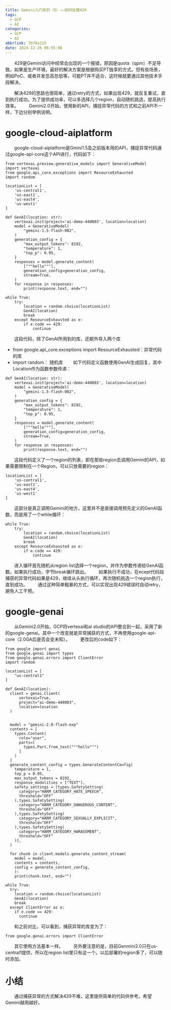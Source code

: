 ```yaml
---
title: Gemini入门系列（5）——如何处理429
tags:
  - GCP
  - AI
categories:
  - GCP
  - AI
abbrlink: 7b70a115
date: 2024-12-26 06:55:08
---
```


&emsp;&emsp;429是Gemini访问中经常会出现的一个报错，原因是quota（qpm）不足导致。如果是生产环境，最好的解决方案是根据购买PT独享的方式。但有些场景，例如PoC、或者并发忽高忽低等，可能PT并不适合，这时候就要通过其他技术手段解决。
<!-- more -->
&emsp;&emsp;解决429的思路也很简单，通过retry的方式，如果出现429，就反复重试，直到执行成功。为了提供成功率，可以多选择几个region，自动随机挑选，提高执行效率。
&emsp;&emsp;Gemini2.0开始，使用新的API，捕捉异常代码的方式和之前API不一样，下边分别举例说明。
# google-cloud-aiplatform
&emsp;&emsp;google-cloud-aiplatform是Gmini1.5及之前版本用的API，捕捉异常代码通过google-api-core这个API进行，代码如下：
```
from vertexai.preview.generative_models import GenerativeModel
import vertexai
from google.api_core.exceptions import ResourceExhausted
import random

locationList = [
    'us-central1',
    'us-east1',
    'us-east4',
    'us-west1'
]

def GenAI(location: str):
    vertexai.init(project='ai-demo-440003', location=location)  
    model = GenerativeModel(
        "gemini-1.5-flash-002",
    )
    generation_config = {
        "max_output_tokens": 8192,
        "temperature": 1,
        "top_p": 0.95,
    }
    responses = model.generate_content(
        ["""hello"""],
        generation_config=generation_config,
        stream=True,
    )
    for response in responses:
        print(response.text, end="")

while True:
    try:
        location = random.choice(locationList)
        GenAI(location)
        break
    except ResourceExhausted as e:
        if e.code == 429:
            continue
```
&emsp;&emsp;这段代码，除了GenAI所用到的库，还额外导入两个库
* from google.api_core.exceptions import ResourceExhausted：异常代码的库
* import random： 随机库
&emsp;&emsp;如下代码定义函数使用GenAI生成回复，其中Location作为函数参数传递：
```
def GenAI(location: str):
    vertexai.init(project='ai-demo-440003', location=location)  
    model = GenerativeModel(
        "gemini-1.5-flash-002",
    )
    generation_config = {
        "max_output_tokens": 8192,
        "temperature": 1,
        "top_p": 0.95,
    }
    responses = model.generate_content(
        ["""hello"""],
        generation_config=generation_config,
        stream=True,
    )
    for response in responses:
        print(response.text, end="")
```
&emsp;&emsp;这段代码定义了一个region的列表，即在那些region去调用Gemini的API，如果需要限制在一个Region，可以只放需要的region：
```
locationList = [
    'us-central1',
    'us-east1',
    'us-east4',
    'us-west1'
]
```
&emsp;&emsp;这部分是真正调用Gemini的地方，这里并不是直接调用预先定义的GenAI函数，而是用了一个while循环：
```
while True:
    try:
        location = random.choice(locationList)
        GenAI(location)
        break
    except ResourceExhausted as e:
        if e.code == 429:
            continue
```
&emsp;&emsp;进入循环首先随机从region list选择一个region，并作为参数传递给GenAI函数。如果执行成功，字节break循环跳出。
&emsp;&emsp;如果执行不成功，在ecept代码段捕获的异常代码如果是429，继续从头执行循环，再次随机挑选一个region执行，直到成功。
&emsp;&emsp;通过这种简单粗暴的方式，可以实现出现429错误时自动retry，避免人工干预。

# google-genai
&emsp;&emsp;从Gemini2.0开始，GCP将vertexai和ai studio的API整合到一起，采用了新的google-genai。其中一个改变就是异常捕获的方式，不再使用google-api-core（2.0GA后是否会变未知）。
&emsp;&emsp;更改后的code如下：
```
from google import genai
from google.genai import types
from google.genai.errors import ClientError
import random

locationList = [
    "us-central1"
]

def GenAI(location):
  client = genai.Client(
      vertexai=True,
      project="ai-demo-440003",
      location=location
  )


  model = "gemini-2.0-flash-exp"
  contents = [
    types.Content(
      role="user",
      parts=[
        types.Part.from_text("""hello""")
      ]
    )
  ]
  generate_content_config = types.GenerateContentConfig(
    temperature = 1,
    top_p = 0.95,
    max_output_tokens = 8192,
    response_modalities = ["TEXT"],
    safety_settings = [types.SafetySetting(
      category="HARM_CATEGORY_HATE_SPEECH",
      threshold="OFF"
    ),types.SafetySetting(
      category="HARM_CATEGORY_DANGEROUS_CONTENT",
      threshold="OFF"
    ),types.SafetySetting(
      category="HARM_CATEGORY_SEXUALLY_EXPLICIT",
      threshold="OFF"
    ),types.SafetySetting(
      category="HARM_CATEGORY_HARASSMENT",
      threshold="OFF"
    )],
  )

  for chunk in client.models.generate_content_stream(
    model = model,
    contents = contents,
    config = generate_content_config,
    ):
    print(chunk.text, end="")

while True:
  try:
    location = random.choice(locationList)
    GenAI(location)
    break
  except ClientError as e:
    if e.code == 429:
      continue
```
&emsp;&emsp;和之前对比，可以看到，捕获异常的库变为了：
```
from google.genai.errors import ClientError
```
&emsp;&emsp;其它使用方法基本一样。
&emsp;&emsp;另外要注意的是，目前Genmini2.0只在us-central1提供，所以在region list里只有这一个。以后部署的region多了，可以随时添加。

# 小结
&emsp;&emsp;通过捕获异常的方式解决429不难，这里提供简单的代码供参考。希望Gemini越用越好。